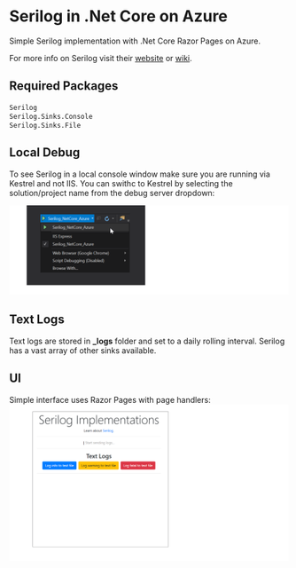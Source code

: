 # Serilog in .Net Core on Azure
Simple Serilog implementation with .Net Core Razor Pages on Azure.

For more info on Serilog visit their [website](https://serilog.net/) or [wiki](https://github.com/serilog/serilog/wiki).

## Required Packages

    Serilog
    Serilog.Sinks.Console
    Serilog.Sinks.File

## Local Debug
To see Serilog in a local console window make sure you are running via Kestrel and not IIS. You can swithc to Kestrel by selecting the solution/project name from the debug server dropdown: 

![server](https://github.com/INNVTV/Serilog-NetCore-Azure/blob/master/_docs/imgs/server.png)

## Text Logs
Text logs are stored in **_logs** folder and set to a daily rolling interval. Serilog has a vast array of other sinks available.

## UI
Simple interface uses Razor Pages with page handlers:
![UI](https://github.com/INNVTV/Serilog-NetCore-Azure/blob/master/_docs/imgs/ui.png)


